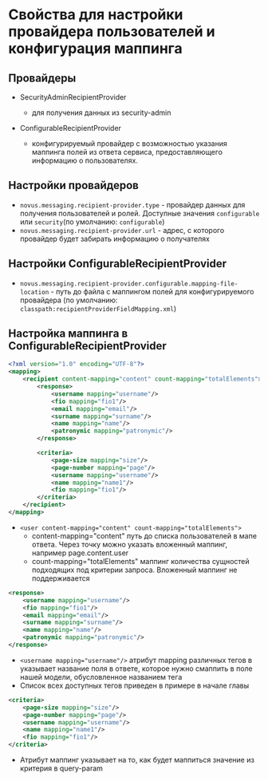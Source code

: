 # Свойства для настройки провайдера пользователей и конфигурация маппинга

## Провайдеры

- SecurityAdminRecipientProvider
    - для получения данных из security-admin

- ConfigurableRecipientProvider
    - конфигурируемый провайдер с возможностью указания маппинга полей из ответа сервиса, предоставляющего информацию о
      пользователях.

## Настройки провайдеров

- `novus.messaging.recipient-provider.type` - провайдер данных для получения пользователей и ролей. Доступные
  значения `configurable` или `security`(по умолчанию: `configurable`)
- `novus.messaging.recipient-provider.url` - адрес, с которого провайдер будет забирать информацию о получателях

## Настройки ConfigurableRecipientProvider

- `novus.messaging.recipient-provider.configurable.mapping-file-location` - путь до файла с маппингом полей
  для конфигурируемого провайдера (по умолчанию: `classpath:recipientProviderFieldMapping.xml`)


## Настройка маппинга в ConfigurableRecipientProvider

```xml
<?xml version="1.0" encoding="UTF-8"?>
<mapping>
    <recipient content-mapping="content" count-mapping="totalElements">
        <response>
            <username mapping="username"/>
            <fio mapping="fio1"/>
            <email mapping="email"/>
            <surname mapping="surname"/>
            <name mapping="name"/>
            <patronymic mapping="patronymic"/>
        </response>

        <criteria>
            <page-size mapping="size"/>
            <page-number mapping="page"/>
            <username mapping="username"/>
            <name mapping="name1"/>
            <fio mapping="fio1"/>
        </criteria>
    </recipient>
</mapping>
```

- `<user content-mapping="content" count-mapping="totalElements">`
    - content-mapping="content" путь до списка пользователей в мапе ответа. Через точку можно указать вложенный маппинг,
      например page.content.user
    - count-mapping="totalElements" маппинг количества сущностей подходящих под критерии запроса. Вложенный маппинг не
      поддерживается

```xml
<response>
    <username mapping="username"/>
    <fio mapping="fio1"/>
    <email mapping="email"/>
    <surname mapping="surname"/>
    <name mapping="name"/>
    <patronymic mapping="patronymic"/>
</response>
```

- `<username mapping="username"/>` атрибут mapping различных тегов в <response> указывает название поля в ответе,
  которое нужно смаппить в поле нашей модели, обусловленное названием тега
- Список всех доступных тегов приведен в примере в начале главы

```xml
<criteria>
    <page-size mapping="size"/>
    <page-number mapping="page"/>
    <username mapping="username"/>
    <name mapping="name1"/>
    <fio mapping="fio1"/>
</criteria>
```

- Атрибут маппинг указывает на то, как будет маппиться значение из критерия в query-param